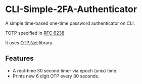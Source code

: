 # CLI-Simple-2FA-Authenticator
A simple time-based one-time password authenticator on CLI.

TOTP specified in [RFC 6238](https://datatracker.ietf.org/doc/html/rfc6238/)

It uses [OTP.Net](https://github.com/kspearrin/Otp.NET) library.

## Features
- A real-time 30 second timer via epoch (unix) time.
- Prints new 6 digit OTP every 30 seconds.
